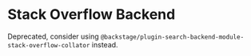 # Stack Overflow Backend

Deprecated, consider using `@backstage/plugin-search-backend-module-stack-overflow-collator` instead.
